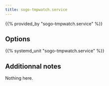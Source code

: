 ```yaml
---
title: sogo-tmpwatch.service
---
```


{{% provided_by "sogo-tmpwatch.service" %}}

## Options

{{% systemd_unit "sogo-tmpwatch.service" %}}

## Additionnal notes

Nothing here.